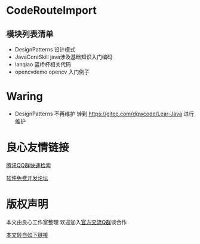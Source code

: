 # CodeRouteImport

## 模块列表清单
- DesignPatterns  设计模式
- JavaCoreSkill  java涉及基础知识入门编码
- lanqiao        蓝桥杯相关代码
- opencvdemo	 opencv 入门例子

# Waring 

- DesignPatterns 不再维护 转到 https://gitee.com/dgwcode/Lear-Java 进行维护



 # 良心友情链接

[腾讯QQ群快速检索](http://u.720life.cn/s/8cf73f7c)

[软件免费开发论坛](http://u.720life.cn/s/bbb01dc0)

# 版权声明 

本文由良心工作室整理 欢迎加入[官方交流Q群](https://u.720life.cn/s/f2316816)谈合作

[本文转自如下链接](http://u.720life.cn/g/2e71d0f0a5c601172267ba20d3a43c6ef6febfcdfddd6136f93fceb954a10c89a3101d7cc535b7dc27685d5b717b70fedddb067df1c63566b433d8ccf9f8cc6e)